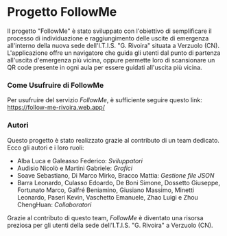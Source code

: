# Progetto FollowMe

Il progetto "FollowMe" è stato sviluppato con l'obiettivo di semplificare il processo di individuazione e raggiungimento delle uscite di emergenza all'interno della nuova sede dell'I.T.I.S. "G. Rivoira" situata a Verzuolo (CN). L'applicazione offre un navigatore che guida gli utenti dal punto di partenza all'uscita d'emergenza più vicina, oppure permette loro di scansionare un QR code presente in ogni aula per essere guidati all'uscita più vicina.

### Come Usufruire di FollowMe
Per usufruire del servizio _FollowMe_, è sufficiente seguire questo link: https://follow-me-rivoira.web.app/

### Autori
Questo progetto è stato realizzato grazie al contributo di un team dedicato. Ecco gli autori e i loro ruoli:

* Alba Luca e Galeasso Federico: _Sviluppatori_
* Audisio Nicolò e Martini Gabriele: _Grafici_
* Soave Sebastiano, Di Marco Mirko, Bracco Mattia: _Gestione file JSON_
* Barra Leonardo, Culasso Edoardo, De Boni Simone, Dossetto Giuseppe, Fortunato Marco, Galfré Beniamino, Giusiano Massimo, Minetti Leonardo, Paseri Kevin, Vaschetto Emanuele, Zhao Luigi e Zhou ChengHuan: _Collaboratori_

Grazie al contributo di questo team, _FollowMe_ è diventato una risorsa preziosa per gli utenti della sede dell'I.T.I.S. "G. Rivoira" a Verzuolo (CN).
